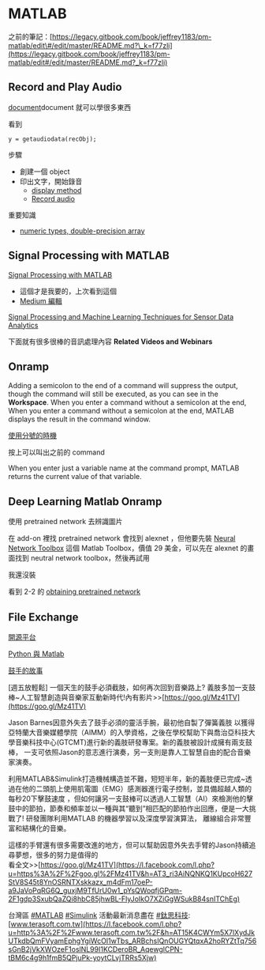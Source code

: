 # MATLAB



之前的筆記：[https://legacy.gitbook.com/book/jeffrey1183/pm-matlab/edit\#/edit/master/README.md?\_k=f77zli](https://legacy.gitbook.com/book/jeffrey1183/pm-matlab/edit#/edit/master/README.md?_k=f77zli)



## Record and Play Audio

[document](https://www.mathworks.com/help/matlab/import_export/record-and-play-audio.html)document 就可以學很多東西

看到 

```text
y = getaudiodata(recObj);
```

步驟

* 創建一個 object
* 印出文字，開始錄音
  * [display method](https://www.mathworks.com/help/matlab/ref/disp.html)
  * [Record audio](https://www.mathworks.com/help/matlab/ref/audiorecorder.recordblocking.html)

重要知識

* [numeric types, double-precision array ](https://www.mathworks.com/help/matlab/numeric-types.html)



## Signal Processing with MATLAB

[Signal Processing with MATLAB](https://www.mathworks.com/videos/signal-processing-with-matlab-88866.html)

* 這個才是我要的，上次看到這個
* [Medium 編輯](https://medium.com/@jeffreywang1183/%E7%94%A8-matlab-%E5%81%9A%E9%9F%B3%E8%A8%8A%E8%99%95%E7%90%86-%E9%9F%B3%E6%A8%82%E7%A7%91%E6%8A%80%E7%B6%B2-6aa5b07129df)

[Signal Processing and Machine Learning Techniques for Sensor Data Analytics](https://www.mathworks.com/videos/signal-processing-and-machine-learning-techniques-for-sensor-data-analytics-107549.html)

下面就有很多很棒的音訊處理內容 **Related Videos and Webinars**

## Onramp

Adding a semicolon to the end of a command will suppress the output, though the command will still be executed, as you can see in the **Workspace**. When you enter a command without a semicolon at the end, When you enter a command without a semicolon at the end, MATLAB displays the result in the command window.

[使用分號的時機](https://www.quora.com/When-and-why-do-we-use-semicolons-in-matlab)

按上可以叫出之前的 command

When you enter just a variable name at the command prompt, MATLAB returns the current value of that variable.

## Deep Learning Matlab Onramp

使用 pretrained network 去辨識圖片

在 add-on 裡找 pretrained network 會找到 alexnet ，但他要先裝 [Neural Network Toolbox](https://www.mathworks.com/products/neural-network.html) 這個 Matlab Toolbox，價值 29 美金，可以先在 alexnet 的畫面找到 neutral network toolbox，然後再試用

我還沒裝 

看到 2-2 的 [obtaining pretrained network](https://matlabacademy.mathworks.com/R2018a/portal.html?course=deeplearning#chapter=2&lesson=2&section=2)



## File Exchange

[開源平台](https://www.mathworks.com/matlabcentral/fileexchange/)



[Python 與 Matlab](https://www.zhihu.com/question/21404521)



[鼓手的故事](https://www.mathworks.com/company/mathworks-stories/prosthetics-for-drummer.html.html?s_eid=PSM_brj.html)

\[週五放輕鬆\] 一個天生的鼓手必須截肢，如何再次回到音樂路上? 義肢多加一支鼓棒~人工智慧創造與音樂家互動新時代!內有影片&gt;&gt;[https://goo.gl/Mz41TV](https://goo.gl/Mz41TV)

Jason Barnes因意外失去了鼓手必須的靈活手腕，最初他自製了彈簧義肢 以獲得亞特蘭大音樂媒體學院（AIMM）的入學資格，之後在學校幫助下與喬治亞科技大學音樂科技中心\(GTCMT\)進行新的義肢研發專案。新的義肢被設計成擁有兩支鼓棒， 一支可依照Jason的意志進行演奏，另一支則是靠人工智慧自由的配合音樂家演奏。

利用MATLAB&Simulink打造機械構造並不難，短短半年，新的義肢便已完成~透過在他的二頭肌上使用肌電圖（EMG）感測器進行電子控制，並具備超越人類的每秒20下擊鼓速度 ，但如何讓另一支鼓棒可以透過人工智慧（AI）來檢測他的擊鼓中的節拍，節奏和頻率並以一種與其“聽到”相匹配的節拍作出回應，便是一大挑戰了! 研發團隊利用MATLAB 的機器學習以及深度學習演算法， 離線組合非常豐富和結構化的音樂。

這樣的手臂還有很多需要改進的地方，但可以幫助因意外失去手臂的Jason持續追尋夢想，很多的努力是值得的  
看全文&gt;&gt;[https://goo.gl/Mz41TV](https://l.facebook.com/l.php?u=https%3A%2F%2Fgoo.gl%2FMz41TV&h=AT3_ri3AiNQNKQ1KUpcoH627StV8S45t8YnOSRNTXskkazx_m4dFm17oeP-a9JaVoPqRG6Q_guxjM9TfUrU0w1_pYsQWoqfjGPqm-2F1gdp3SxubQaZQi8hbC85jhwBL-FlyJoIkO7XZiGgWSukB84snITChEg)

台灣區 [\#MATLAB](https://www.facebook.com/hashtag/matlab?source=feed_text) [\#Simulink](https://www.facebook.com/hashtag/simulink?source=feed_text) 活動最新消息盡在 [\#鈦思科技](https://www.facebook.com/hashtag/%E9%88%A6%E6%80%9D%E7%A7%91%E6%8A%80?source=feed_text):[www.terasoft.com.tw](https://l.facebook.com/l.php?u=http%3A%2F%2Fwww.terasoft.com.tw%2F&h=AT15K4CWYm5X7lXydJkUTkdbQmFVyamEphgYgiWcOI1wTbs_ARBchsIQnOUGYQtqxA2hoRYZtTq756sGnB2jVkXWOzeF1oslNL99I1KCDeroBR_AqewglCPN-tBM6c4g9h1fmB5QPjuPk-yoytCLvjTRRs5Xjw)





